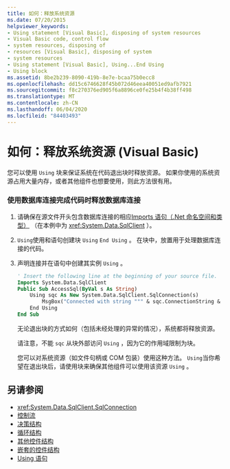 ```yaml
---
title: 如何：释放系统资源
ms.date: 07/20/2015
helpviewer_keywords:
- Using statement [Visual Basic], disposing of system resources
- Visual Basic code, control flow
- system resources, disposing of
- resources [Visual Basic], disposing of system
- system resources
- Using statement [Visual Basic], Using...End Using
- Using block
ms.assetid: 8be2b239-8090-419b-8e7e-bcaa75b0ecc8
ms.openlocfilehash: dd15c6746628f45b072d46eea40051ed9afb7921
ms.sourcegitcommit: f8c270376ed905f6a8896ce0fe25b4f4b38ff498
ms.translationtype: MT
ms.contentlocale: zh-CN
ms.lasthandoff: 06/04/2020
ms.locfileid: "84403493"
---
```

# <a name="how-to-dispose-of-a-system-resource-visual-basic"></a>如何：释放系统资源 (Visual Basic)
您可以使用 `Using` 块来保证系统在代码退出块时释放资源。 如果你使用的系统资源占用大量内存，或者其他组件也想要使用，则此方法很有用。  
  
### <a name="to-dispose-of-a-database-connection-when-your-code-is-finished-with-it"></a>使用数据库连接完成代码时释放数据库连接  
  
1. 请确保在源文件开头包含数据库连接的相应[Imports 语句（.Net 命名空间和类型）](../../../language-reference/statements/imports-statement-net-namespace-and-type.md) （在本例中为 <xref:System.Data.SqlClient> ）。  
  
2. `Using`使用和语句创建块 `Using` `End Using` 。 在块中，放置用于处理数据库连接的代码。  
  
3. 声明连接并在语句中创建其实例 `Using` 。  
  
    ```vb  
    ' Insert the following line at the beginning of your source file.  
    Imports System.Data.SqlClient  
    Public Sub AccessSql(ByVal s As String)  
        Using sqc As New System.Data.SqlClient.SqlConnection(s)  
            MsgBox("Connected with string """ & sqc.ConnectionString & """")  
        End Using  
    End Sub  
    ```  
  
     无论退出块的方式如何（包括未经处理的异常的情况），系统都将释放资源。  
  
     请注意，不能 `sqc` 从块外部访问 `Using` ，因为它的作用域限制为块。  
  
     您可以对系统资源（如文件句柄或 COM 包装）使用这种方法。 `Using`当你希望在退出块后，请使用块来确保其他组件可以使用该资源 `Using` 。  
  
## <a name="see-also"></a>另请参阅

- <xref:System.Data.SqlClient.SqlConnection>
- [控制流](index.md)
- [决策结构](decision-structures.md)
- [循环结构](loop-structures.md)
- [其他控件结构](other-control-structures.md)
- [嵌套的控件结构](nested-control-structures.md)
- [Using 语句](../../../language-reference/statements/using-statement.md)
